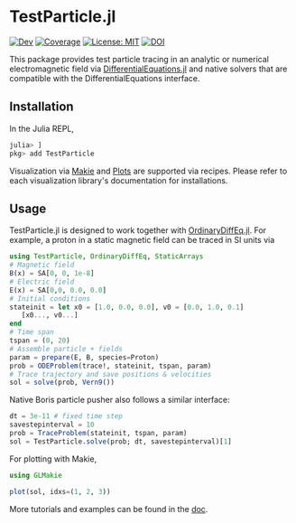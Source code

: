 # TestParticle.jl

[![Dev](https://img.shields.io/badge/docs-dev-blue.svg)](https://henry2004y.github.io/TestParticle.jl/dev)
[![Coverage](https://codecov.io/gh/henry2004y/TestParticle.jl/branch/master/graph/badge.svg)](https://codecov.io/gh/henry2004y/TestParticle.jl)
[![License: MIT](https://img.shields.io/badge/License-MIT-yellow.svg)](https://opensource.org/licenses/MIT)
[![DOI](https://zenodo.org/badge/DOI/10.5281/zenodo.10149789.svg)](https://doi.org/10.5281/zenodo.10149789)

This package provides test particle tracing in an analytic or numerical electromagnetic field via [DifferentialEquations.jl](https://diffeq.sciml.ai/stable/) and native solvers that are compatible with the DifferentialEquations interface.

## Installation

In the Julia REPL,

```julia
julia> ]
pkg> add TestParticle
```

Visualization via [Makie](https://makie.juliaplots.org/stable/) and [Plots](https://docs.juliaplots.org/stable/) are supported via recipes. Please refer to each visualization library's documentation for installations.

## Usage

TestParticle.jl is designed to work together with [OrdinaryDiffEq.jl](https://github.com/SciML/OrdinaryDiffEq.jl).
For example, a proton in a static magnetic field can be traced in SI units via

```julia
using TestParticle, OrdinaryDiffEq, StaticArrays
# Magnetic field
B(x) = SA[0, 0, 1e-8]
# Electric field
E(x) = SA[0,0, 0.0, 0.0]
# Initial conditions
stateinit = let x0 = [1.0, 0.0, 0.0], v0 = [0.0, 1.0, 0.1]
   [x0..., v0...]
end
# Time span
tspan = (0, 20)
# Assemble particle + fields
param = prepare(E, B, species=Proton)
prob = ODEProblem(trace!, stateinit, tspan, param)
# Trace trajectory and save positions & velocities
sol = solve(prob, Vern9())
```

Native Boris particle pusher also follows a similar interface:

```julia
dt = 3e-11 # fixed time step
savestepinterval = 10
prob = TraceProblem(stateinit, tspan, param)
sol = TestParticle.solve(prob; dt, savestepinterval)[1]
```

For plotting with Makie,

```julia
using GLMakie

plot(sol, idxs=(1, 2, 3))
```

More tutorials and examples can be found in the [doc](https://henry2004y.github.io/TestParticle.jl/dev/).
